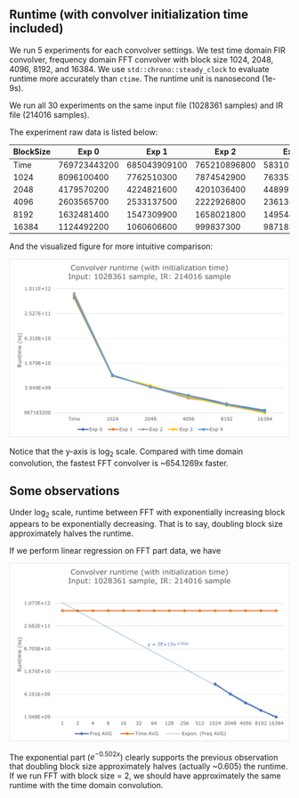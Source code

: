 ## Runtime (with convolver initialization time included)

We run 5 experiments for each convolver settings. We test time domain FIR convolver, frequency domain FFT convolver with block size 1024, 2048, 4096, 8192, and 16384. We use `std::chrono::steady_clock` to evaluate runtime more accurately than `ctime`. The runtime unit is nanosecond (1e-9s).

We run all 30 experiments on the same input file (1028361 samples) and IR file (214016 samples).

The experiment raw data is listed below:

| BlockSize | Exp 0        | Exp 1        | Exp 2        | Exp 3        | Exp 4        | AVG          |
| --------- | ------------ | ------------ | ------------ | ------------ | ------------ | ------------ |
| Time      | 769723443200 | 685043909100 | 765210896800 | 583107237400 | 623592244100 | 685335546120 |
| 1024      | 8096100400   | 7762510300   | 7874542900   | 7633531000   | 7898791200   | 7853095160   |
| 2048      | 4179570200   | 4224821600   | 4201036400   | 4489978400   | 4129135900   | 4244908500   |
| 4096      | 2603565700   | 2533137500   | 2222926800   | 2361352100   | 2574653500   | 2459127120   |
| 8192      | 1632481400   | 1547309900   | 1658021800   | 1495480300   | 1553196800   | 1577298040   |
| 16384     | 1124492200   | 1060606600   | 999837300    | 987183200    | 1066432400   | 1047710340   |

And the visualized figure for more intuitive comparison:

![fig](fig.png)

Notice that the y-axis is $\log_2$ scale. Compared with time domain convolution, the fastest FFT convolver is ~654.1269x faster.

## Some observations

Under $\log_2$ scale, runtime between FFT with exponentially increasing block appears to be exponentially decreasing. That is to say, doubling block size approximately halves the runtime.

If we perform linear regression on FFT part data, we have

![fig2](fig2.png)

The exponential part ($e^{-0.502x}$) clearly supports the previous observation that doubling block size approximately halves (actually ~0.605) the runtime. If we run FFT with block size = 2, we should have approximately the same runtime with the time domain convolution.